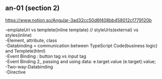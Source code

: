 ## an-01 (section 2)

https://www.notion.so/Angular-3ad32cc50d6f408bb458012cf779120b

-emplateUrl vs templete(inline template) // styleUrls(external) vs styles(inline)
<br>-Element, attribute, class
<br>-Databinding = communication between TypeScript Code(business logic) and Templete(html)
<br>-Event Binding : button tag vs input tag
<br>-Event Binding 2\_ passing and using data: e.target.value (<HTMLInputElement>e.target).value;
<br>-Two-way-Databinding
<br>-Directive
